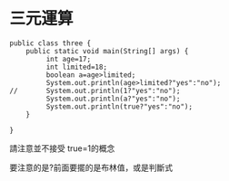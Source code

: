 # 三元運算



```text
public class three {
	public static void main(String[] args) {
		 int age=17;
		 int limited=18;
		 boolean a=age>limited;
		 System.out.println(age>limited?"yes":"no");
//		 System.out.println(1?"yes":"no");
		 System.out.println(a?"yes":"no");
		 System.out.println(true?"yes":"no");
	}

}
```

請注意並不接受 true=1的概念

要注意的是?前面要擺的是布林值，或是判斷式


